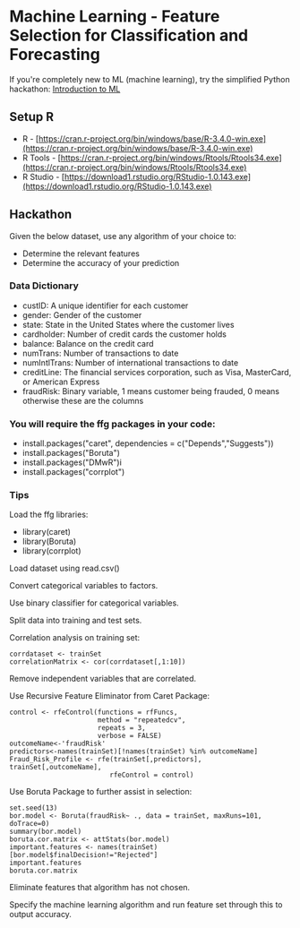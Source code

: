 # Machine Learning - Feature Selection for Classification and Forecasting

If you're completely new to ML (machine learning), try the simplified Python hackathon: [Introduction to ML](https://github.com/prolific-idea/Machine-Learning-for-Beginners/tree/master/0-Intro)

## Setup R
* R - [https://cran.r-project.org/bin/windows/base/R-3.4.0-win.exe](https://cran.r-project.org/bin/windows/base/R-3.4.0-win.exe)
* R Tools - [https://cran.r-project.org/bin/windows/Rtools/Rtools34.exe](https://cran.r-project.org/bin/windows/Rtools/Rtools34.exe)
* R Studio - [https://download1.rstudio.org/RStudio-1.0.143.exe](https://download1.rstudio.org/RStudio-1.0.143.exe)

## Hackathon
Given the below dataset, use any algorithm of your choice to:  
* Determine the relevant features 
* Determine the accuracy of your prediction

### Data Dictionary
* custID: A unique identifier for each customer  
* gender: Gender of the customer 
* state: State in the United States where the customer lives
* cardholder: Number of credit cards the customer holds  
* balance: Balance on the credit card 
* numTrans: Number of transactions to date 
* numIntlTrans: Number of international transactions to date
* creditLine: The financial services corporation, such as Visa, MasterCard, or American Express
* fraudRisk: Binary variable, 1 means customer being frauded, 0 means otherwise these are the columns

### You will require the ffg packages in your code:

* install.packages("caret", dependencies = c("Depends","Suggests"))
* install.packages("Boruta")
* install.packages("DMwR")i
* install.packages("corrplot")

### Tips
Load the ffg libraries:
* library(caret)
* library(Boruta)
* library(corrplot)

Load dataset using read.csv()

Convert categorical variables to factors.

Use binary classifier for categorical variables.

Split data into training and test sets.

Correlation analysis on training set:
```
corrdataset <- trainSet
correlationMatrix <- cor(corrdataset[,1:10])
```

Remove independent variables that are correlated.

Use Recursive Feature Eliminator from Caret Package:
```
control <- rfeControl(functions = rfFuncs,
                      method = "repeatedcv",
                      repeats = 3,
                      verbose = FALSE)
outcomeName<-'fraudRisk'
predictors<-names(trainSet)[!names(trainSet) %in% outcomeName]
Fraud_Risk_Profile <- rfe(trainSet[,predictors], trainSet[,outcomeName],
                         rfeControl = control)
```

Use Boruta Package to further assist in selection:
```
set.seed(13)
bor.model <- Boruta(fraudRisk~ ., data = trainSet, maxRuns=101, doTrace=0)
summary(bor.model)
boruta.cor.matrix <- attStats(bor.model)
important.features <- names(trainSet)[bor.model$finalDecision!="Rejected"]
important.features
boruta.cor.matrix
```

Eliminate features that algorithm has not chosen.

Specify the machine learning algorithm and run feature set through this to output accuracy.
